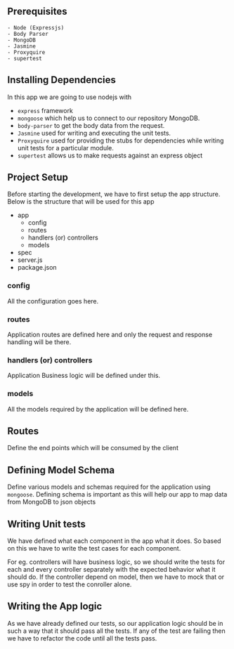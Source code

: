 ## Prerequisites
    - Node (Expressjs)
    - Body Parser
    - MongoDB
    - Jasmine
    - Proxyquire
    - supertest

## Installing Dependencies
In this app we are going to use nodejs with
- `express` framework 
-  `mongoose` which help us to connect to our repository MongoDB. 
- `body-parser` to get the body data from the request.
- `Jasmine` used for writing and executing the unit tests. 
- `Proxyquire` used for providing the stubs for dependencies while writing unit tests for a particular module.
- `supertest` allows us to make requests against an express object

## Project Setup
Before starting the development, we have to first setup the app structure. Below is the structure that will be used for this app
- app
    - config
    - routes
    - handlers (or) controllers
    - models
- spec
- server.js
- package.json

### config
All the configuration goes here.

### routes
Application routes are defined here and only the request and response handling will be there.

### handlers (or) controllers
Application Business logic will be defined under this.

### models
All the models required by the application will be defined here.

## Routes
Define the end points which will be consumed by the client

## Defining Model Schema
Define various models and schemas required for the application using `mongoose`. 
Defining schema is important as this will help our app to map data from MongoDB to json objects


## Writing Unit tests
We have defined what each component in the app what it does. So based on this we have to write the test cases for each component.

For eg. controllers will have business logic, so we should write the tests for each and every controller separately with the expected behavior what it should do. If the controller depend on model, then we have to mock that or use spy in order to test the conroller alone.

## Writing the App logic
As we have already defined our tests, so our application logic should be in such a way that it should pass all the tests. If any of the test are failing then we have to refactor the code until all the tests pass. 